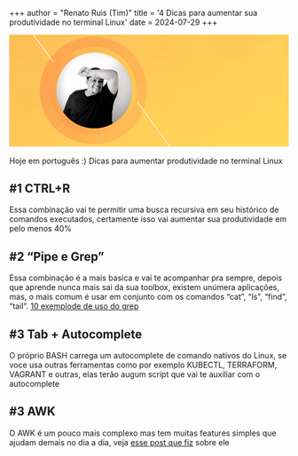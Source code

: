 +++
author = "Renato Ruis (Tim)"
title = '4 Dicas para aumentar sua produtividade no terminal Linux'
date = 2024-07-29
+++

![](1_78yvLHhmmVCP_5x5qNNjnA.gif)

Hoje em português :)
Dicas para aumentar produtividade no terminal Linux

## **#1 CTRL+R**

Essa combinação vai te permitir uma busca recursiva em seu histórico de comandos executados, certamente isso vai aumentar sua produtividade em pelo menos 40%

## **#2 “Pipe e Grep”**

Essa combinação é a mais basica e vai te acompanhar pra sempre, depois que aprende nunca mais sai da sua toolbox, existem unúmera aplicações, mas, o mais comum é usar em conjunto com os comandos “cat”, “ls”, “find”, “tail”.
[10 exemplode de uso do grep](https://javarevisited.blogspot.com/2011/06/10-examples-of-grep-command-in-unix-and.html#axzz6qVfxXvpN)

## **#3 Tab + Autocomplete**

O próprio BASH carrega um autocomplete de comando nativos do Linux, se voce usa outras ferramentas como por exemplo KUBECTL, TERRAFORM, VAGRANT e outras, elas terão augum script que vai te auxiliar com o autocomplete

## **#3 AWK**

O AWK é um pouco mais complexo mas tem muitas features simples que ajudam demais no dia a dia, veja [esse post que fiz](https://renatoruisdevops.medium.com/voc%C3%AA-sabia-que-o-awk-faz-isso-5-dicas-para-iniciantes-dab712fe5d48) sobre ele
